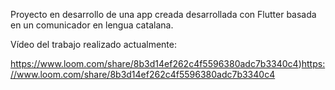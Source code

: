 
Proyecto en desarrollo de una app creada desarrollada con Flutter basada en un comunicador en lengua catalana.

Vídeo del trabajo realizado actualmente:

https://www.loom.com/share/8b3d14ef262c4f5596380adc7b3340c4)https://www.loom.com/share/8b3d14ef262c4f5596380adc7b3340c4

